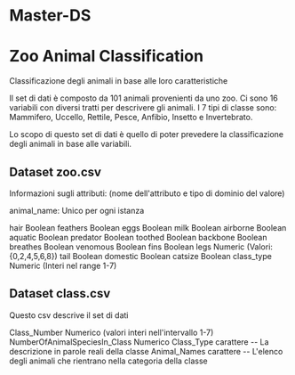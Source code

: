 # Master-DS

# Zoo Animal Classification
Classificazione degli animali in base alle loro caratteristiche

Il set di dati è composto da 101 animali provenienti da uno zoo.
Ci sono 16 variabili con diversi tratti per descrivere gli animali.
I 7 tipi di classe sono: Mammifero, Uccello, Rettile, Pesce, Anfibio, Insetto e Invertebrato.

Lo scopo di questo set di dati è quello di poter prevedere la classificazione degli animali in base alle variabili.

## Dataset zoo.csv
Informazioni sugli attributi: (nome dell'attributo e tipo di dominio del valore)

  animal_name: Unico per ogni istanza
  
  hair Boolean
  feathers Boolean
  eggs Boolean
  milk Boolean
  airborne Boolean
  aquatic Boolean
  predator Boolean
  toothed Boolean
  backbone Boolean
  breathes Boolean
  venomous Boolean
  fins Boolean
  legs Numeric (Valori: {0,2,4,5,6,8})
  tail Boolean
  domestic Boolean
  catsize Boolean
  class_type Numeric (Interi nel range 1-7)




## Dataset class.csv
Questo csv descrive il set di dati

  Class_Number Numerico (valori interi nell'intervallo 1-7)
  NumberOfAnimalSpeciesIn_Class Numerico
  Class_Type carattere -- La descrizione in parole reali della classe
  Animal_Names carattere -- L'elenco degli animali che rientrano nella categoria della classe
